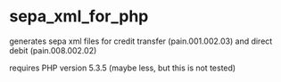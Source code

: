 sepa_xml_for_php
================

generates sepa xml files for credit transfer (pain.001.002.03) and direct debit (pain.008.002.02)

requires PHP version 5.3.5  (maybe less, but this is not tested)

